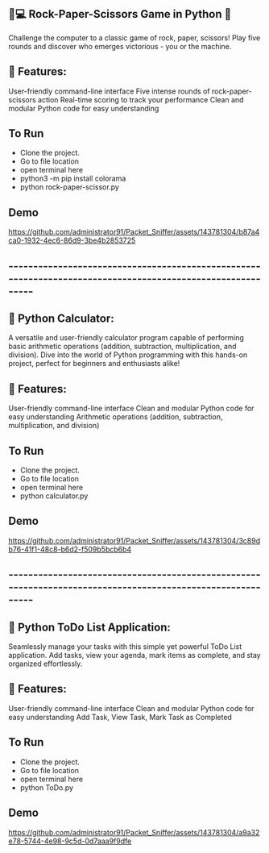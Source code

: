 ## 🤖💻 Rock-Paper-Scissors Game in Python 📜
Challenge the computer to a classic game of rock, paper, scissors! Play five rounds and discover who emerges victorious - you or the machine.


## 🚀 Features:
User-friendly command-line interface
Five intense rounds of rock-paper-scissors action
Real-time scoring to track your performance
Clean and modular Python code for easy understanding

## To Run
- Clone the project.
- Go to file location
- open terminal here
- python3 -m pip install colorama
- python rock-paper-scissor.py


## Demo
https://github.com/administrator91/Packet_Sniffer/assets/143781304/b87a4ca0-1932-4ec6-86d9-3be4b2853725


## -----------------------------------------------------------------------------------------------------------


## 🚀 Python Calculator:
A versatile and user-friendly calculator program capable of performing basic arithmetic operations (addition, subtraction, multiplication, and division). Dive into the world of Python programming with this hands-on project, perfect for beginners and enthusiasts alike! 


## 🚀 Features:
User-friendly command-line interface
Clean and modular Python code for easy understanding
Arithmetic operations (addition, subtraction, multiplication, and division)


## To Run
- Clone the project.
- Go to file location
- open terminal here
- python calculator.py


## Demo
https://github.com/administrator91/Packet_Sniffer/assets/143781304/3c89db76-41f1-48c8-b6d2-f509b5bcb6b4


## -----------------------------------------------------------------------------------------------------------

## 📝 Python ToDo List Application:
Seamlessly manage your tasks with this simple yet powerful ToDo List application. Add tasks, view your agenda, mark items as complete, and stay organized effortlessly.

## 🚀 Features:
User-friendly command-line interface
Clean and modular Python code for easy understanding
Add Task, View Task, Mark Task as Completed


## To Run
- Clone the project.
- Go to file location
- open terminal here
- python ToDo.py


## Demo
https://github.com/administrator91/Packet_Sniffer/assets/143781304/a9a32e78-5744-4e98-9c5d-0d7aaa9f9dfe

